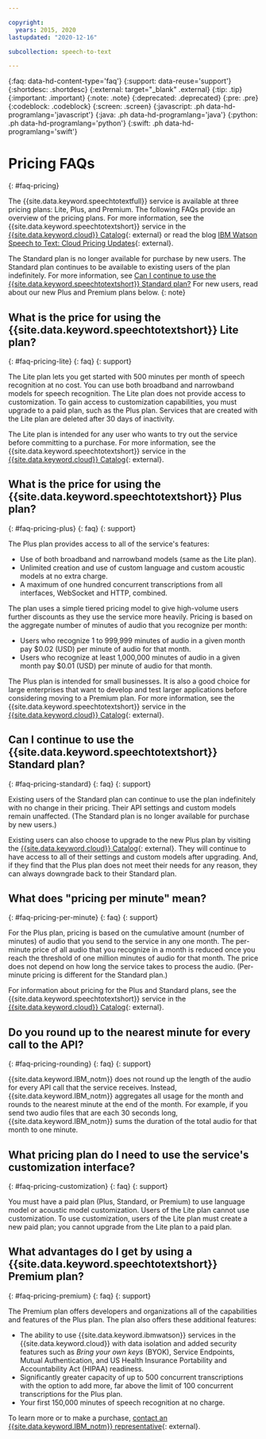 ```yaml
---

copyright:
  years: 2015, 2020
lastupdated: "2020-12-16"

subcollection: speech-to-text

---
```


{:faq: data-hd-content-type='faq'}
{:support: data-reuse='support'}
{:shortdesc: .shortdesc}
{:external: target="_blank" .external}
{:tip: .tip}
{:important: .important}
{:note: .note}
{:deprecated: .deprecated}
{:pre: .pre}
{:codeblock: .codeblock}
{:screen: .screen}
{:javascript: .ph data-hd-programlang='javascript'}
{:java: .ph data-hd-programlang='java'}
{:python: .ph data-hd-programlang='python'}
{:swift: .ph data-hd-programlang='swift'}

# Pricing FAQs
{: #faq-pricing}

The {{site.data.keyword.speechtotextfull}} service is available at three pricing plans: Lite, Plus, and Premium. The following FAQs provide an overview of the pricing plans. For more information, see the {{site.data.keyword.speechtotextshort}} service in the [{{site.data.keyword.cloud}} Catalog](https://{DomainName}/catalog/speech-to-text){: external} or read the blog [IBM Watson Speech to Text: Cloud Pricing Updates](https://medium.com/@kventurato/ibm-watson-speech-to-text-cloud-pricing-updates-df1adebd4b8c){: external}.

The Standard plan is no longer available for purchase by new users. The Standard plan continues to be available to existing users of the plan indefinitely. For more information, see [Can I continue to use the {{site.data.keyword.speechtotextshort}} Standard plan?](#faq-pricing-standard) For new users, read about our new Plus and Premium plans below.
{: note}

## What is the price for using the {{site.data.keyword.speechtotextshort}} Lite plan?
{: #faq-pricing-lite}
{: faq}
{: support}

The Lite plan lets you get started with 500 minutes per month of speech recognition at no cost. You can use both broadband and narrowband models for speech recognition. The Lite plan does not provide access to customization. To gain access to customization capabilities, you must upgrade to a paid plan, such as the Plus plan. Services that are created with the Lite plan are deleted after 30 days of inactivity.

The Lite plan is intended for any user who wants to try out the service before committing to a purchase. For more information, see the {{site.data.keyword.speechtotextshort}} service in the [{{site.data.keyword.cloud}} Catalog](https://{DomainName}/catalog/speech-to-text){: external}.

## What is the price for using the {{site.data.keyword.speechtotextshort}} Plus plan?
{: #faq-pricing-plus}
{: faq}
{: support}

The Plus plan provides access to all of the service's features:

-   Use of both broadband and narrowband models (same as the Lite plan).
-   Unlimited creation and use of custom language and custom acoustic models at no extra charge.
-   A maximum of one hundred concurrent transcriptions from all interfaces, WebSocket and HTTP, combined.

The plan uses a simple tiered pricing model to give high-volume users further discounts as they use the service more heavily. Pricing is based on the aggregate number of minutes of audio that you recognize per month:

-   Users who recognize 1 to 999,999 minutes of audio in a given month pay $0.02 (USD) per minute of audio for that month.
-   Users who recognize at least 1,000,000 minutes of audio in a given month pay $0.01 (USD) per minute of audio for that month.

The Plus plan is intended for small businesses. It is also a good choice for large enterprises that want to develop and test larger applications before considering moving to a Premium plan. For more information, see the {{site.data.keyword.speechtotextshort}} service in the [{{site.data.keyword.cloud}} Catalog](https://{DomainName}/catalog/speech-to-text){: external}.

## Can I continue to use the {{site.data.keyword.speechtotextshort}} Standard plan?
{: #faq-pricing-standard}
{: faq}
{: support}

Existing users of the Standard plan can continue to use the plan indefinitely with no change in their pricing. Their API settings and custom models remain unaffected. (The Standard plan is no longer available for purchase by new users.)

Existing users can also choose to upgrade to the new Plus plan by visiting the [{{site.data.keyword.cloud}} Catalog](https://{DomainName}/catalog/speech-to-text){: external}. They will continue to have access to all of their settings and custom models after upgrading. And, if they find that the Plus plan does not meet their needs for any reason, they can always downgrade back to their Standard plan.

## What does "pricing per minute" mean?
{: #faq-pricing-per-minute}
{: faq}
{: support}

For the Plus plan, pricing is based on the cumulative amount (number of minutes) of audio that you send to the service in any one month. The per-minute price of all audio that you recognize in a month is reduced once you reach the threshold of one million minutes of audio for that month. The price does not depend on how long the service takes to process the audio. (Per-minute pricing is different for the Standard plan.)

For information about pricing for the Plus and Standard plans, see the {{site.data.keyword.speechtotextshort}} service in the [{{site.data.keyword.cloud}} Catalog](https://{DomainName}/catalog/speech-to-text){: external}.

## Do you round up to the nearest minute for every call to the API?
{: #faq-pricing-rounding}
{: faq}
{: support}

{{site.data.keyword.IBM_notm}} does not round up the length of the audio for every API call that the service receives. Instead, {{site.data.keyword.IBM_notm}} aggregates all usage for the month and rounds to the nearest minute at the end of the month. For example, if you send two audio files that are each 30 seconds long, {{site.data.keyword.IBM_notm}} sums the duration of the total audio for that month to one minute.

## What pricing plan do I need to use the service's customization interface?
{: #faq-pricing-customization}
{: faq}
{: support}

You must have a paid plan (Plus, Standard, or Premium) to use language model or acoustic model customization. Users of the Lite plan cannot use customization. To use customization, users of the Lite plan must create a new paid plan; you cannot upgrade from the Lite plan to a paid plan.

## What advantages do I get by using a {{site.data.keyword.speechtotextshort}} Premium plan?
{: #faq-pricing-premium}
{: faq}
{: support}

The Premium plan offers developers and organizations all of the capabilities and features of the Plus plan. The plan also offers these additional features:

-   The ability to use {{site.data.keyword.ibmwatson}} services in the {{site.data.keyword.cloud}} with data isolation and added security features such as *Bring your own keys* (BYOK), Service Endpoints, Mutual Authentication, and US Health Insurance Portability and Accountability Act (HIPAA) readiness.
-   Significantly greater capacity of up to 500 concurrent transcriptions with the option to add more, far above the limit of 100 concurrent transcriptions for the Plus plan.
-   Your first 150,000 minutes of speech recognition at no charge.

To learn more or to make a purchase, [contact an {{site.data.keyword.IBM_notm}} representative](https://ibm.biz/contact-wdc-premium){: external}.
